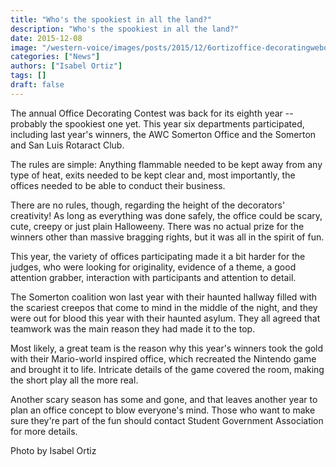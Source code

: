 ```yaml
---
title: "Who's the spookiest in all the land?"
description: "Who's the spookiest in all the land?"
date: 2015-12-08
image: "/western-voice/images/posts/2015/12/6ortizoffice-decoratingwebortiz1.jpg"
categories: ["News"]
authors: ["Isabel Ortiz"]
tags: []
draft: false
---
```

The annual Office Decorating Contest was back for its eighth year -- probably the spookiest one yet. This year six departments participated, including last year's winners, the AWC Somerton Office and the Somerton and San Luis Rotaract Club.

The rules are simple: Anything flammable needed to be kept away from any type of heat, exits needed to be kept clear and, most importantly, the offices needed to be able to conduct their business.

There are no rules, though, regarding the height of the decorators' creativity! As long as everything was done safely, the office could be scary, cute, creepy or just plain Halloweeny. There was no actual prize for the winners other than massive bragging rights, but it was all in the spirit of fun.

This year, the variety of offices participating made it a bit harder for the judges, who were looking for originality, evidence of a theme, a good attention grabber, interaction with participants and attention to detail.

The Somerton coalition won last year with their haunted hallway filled with the scariest creepos that come to mind in the middle of the night, and they were out for blood this year with their haunted asylum. They all agreed that teamwork was the main reason they had made it to the top.

Most likely, a great team is the reason why this year's winners took the gold with their Mario-world inspired office, which recreated the Nintendo game and brought it to life. Intricate details of the game covered the room, making the short play all the more real.

Another scary season has some and gone, and that leaves another year to plan an office concept to blow everyone's mind. Those who want to make sure they're part of the fun should contact Student Government Association for more details.

Photo by Isabel Ortiz